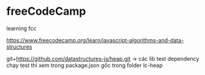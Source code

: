 # freeCodeCamp

learning fcc

https://www.freecodecamp.org/learn/javascript-algorithms-and-data-structures

git+https://github.com/datastructures-js/heap.git
-> các lib test dependency chạy test thì xem trong package.json gốc trong folder lc-heap
